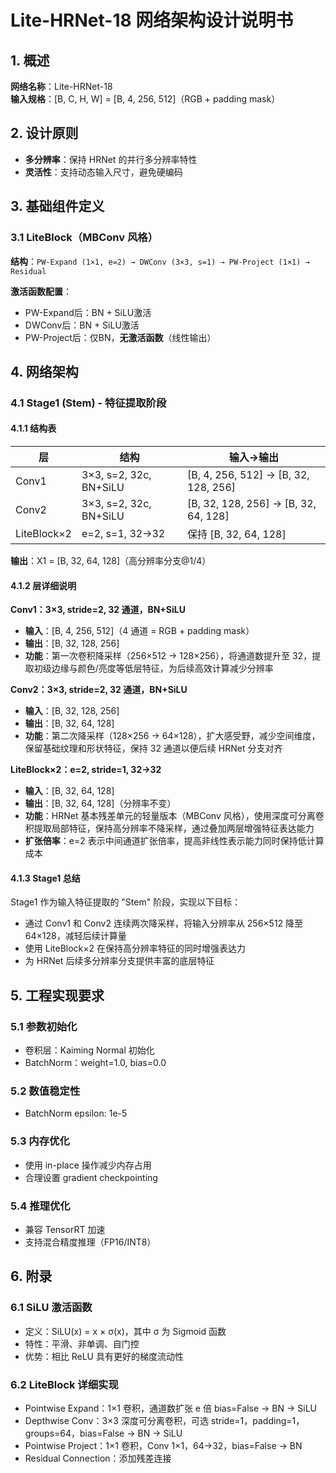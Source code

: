 # Lite-HRNet-18 网络架构设计说明书

## 1. 概述

**网络名称**：Lite-HRNet-18  
**输入规格**：[B, C, H, W] = [B, 4, 256, 512]（RGB + padding mask）

## 2. 设计原则

- **多分辨率**：保持 HRNet 的并行多分辨率特性
- **灵活性**：支持动态输入尺寸，避免硬编码

## 3. 基础组件定义

### 3.1 LiteBlock（MBConv 风格）

**结构**：`PW-Expand (1×1, e=2) → DWConv (3×3, s=1) → PW-Project (1×1) → Residual`

**激活函数配置**：
- PW-Expand后：BN + SiLU激活
- DWConv后：BN + SiLU激活  
- PW-Project后：仅BN，**无激活函数**（线性输出）

## 4. 网络架构

### 4.1 Stage1 (Stem) - 特征提取阶段

#### 4.1.1 结构表

| 层 | 结构 | 输入→输出 |
|---|---|---|
| Conv1 | 3×3, s=2, 32c, BN+SiLU | [B, 4, 256, 512] → [B, 32, 128, 256] |
| Conv2 | 3×3, s=2, 32c, BN+SiLU | [B, 32, 128, 256] → [B, 32, 64, 128] |
| LiteBlock×2 | e=2, s=1, 32→32 | 保持 [B, 32, 64, 128] |

**输出**：X1 = [B, 32, 64, 128]（高分辨率分支@1/4）

#### 4.1.2 层详细说明

**Conv1：3×3, stride=2, 32 通道，BN+SiLU**
- **输入**：[B, 4, 256, 512]（4 通道 = RGB + padding mask）
- **输出**：[B, 32, 128, 256]
- **功能**：第一次卷积降采样（256×512 → 128×256），将通道数提升至 32，提取初级边缘与颜色/亮度等低层特征，为后续高效计算减少分辨率

**Conv2：3×3, stride=2, 32 通道，BN+SiLU**
- **输入**：[B, 32, 128, 256]
- **输出**：[B, 32, 64, 128]
- **功能**：第二次降采样（128×256 → 64×128），扩大感受野，减少空间维度，保留基础纹理和形状特征，保持 32 通道以便后续 HRNet 分支对齐

**LiteBlock×2：e=2, stride=1, 32→32**
- **输入**：[B, 32, 64, 128]
- **输出**：[B, 32, 64, 128]（分辨率不变）
- **功能**：HRNet 基本残差单元的轻量版本（MBConv 风格），使用深度可分离卷积提取局部特征，保持高分辨率不降采样，通过叠加两层增强特征表达能力
- **扩张倍率**：e=2 表示中间通道扩张倍率，提高非线性表示能力同时保持低计算成本

#### 4.1.3 Stage1 总结

Stage1 作为输入特征提取的 "Stem" 阶段，实现以下目标：
- 通过 Conv1 和 Conv2 连续两次降采样，将输入分辨率从 256×512 降至 64×128，减轻后续计算量
- 使用 LiteBlock×2 在保持高分辨率特征的同时增强表达力
- 为 HRNet 后续多分辨率分支提供丰富的底层特征

## 5. 工程实现要求

### 5.1 参数初始化
- 卷积层：Kaiming Normal 初始化
- BatchNorm：weight=1.0, bias=0.0

### 5.2 数值稳定性
- BatchNorm epsilon: 1e-5

### 5.3 内存优化
- 使用 in-place 操作减少内存占用
- 合理设置 gradient checkpointing

### 5.4 推理优化
- 兼容 TensorRT 加速
- 支持混合精度推理（FP16/INT8）

## 6. 附录

### 6.1 SiLU 激活函数
- 定义：SiLU(x) = x × σ(x)，其中 σ 为 Sigmoid 函数
- 特性：平滑、非单调、自门控
- 优势：相比 ReLU 具有更好的梯度流动性

### 6.2 LiteBlock 详细实现
- Pointwise Expand：1×1 卷积，通道数扩张 e 倍 bias=False → BN → SiLU
- Depthwise Conv：3×3 深度可分离卷积，可选 stride=1，padding=1，groups=64，bias=False → BN → SiLU
- Pointwise Project：1×1 卷积，Conv 1×1，64→32，bias=False → BN
- Residual Connection：添加残差连接
